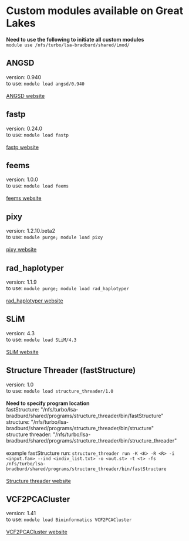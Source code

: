 # Custom modules available on Great Lakes

**Need to use the following to initiate all custom modules**<br>
`module use /nfs/turbo/lsa-bradburd/shared/Lmod/` 

## ANGSD
version: 0.940<br>
to use: `module load angsd/0.940`<br>
<br>
[ANGSD website](https://www.popgen.dk/angsd/index.php/ANGSD)<br>

## fastp
version: 0.24.0<br>
to use: `module load fastp`<br>
<br>
[fastp website](https://github.com/OpenGene/fastp)<br>

## feems
version: 1.0.0<br>
to use: `module load feems`<br>
<br>
[feems website](https://github.com/NovembreLab/feems)<br>

## pixy
version: 1.2.10.beta2<br>
to use: `module purge; module load pixy`<br>
<br>
[pixy website](https://pixy.readthedocs.io/en/latest/index.html)<br>

## rad_haplotyper
version: 1.1.9<br>
to use: `module purge; module load rad_haplotyper`<br>
<br>
[rad_haplotyper website](https://github.com/chollenbeck/rad_haplotyper)<br>

## SLiM
version: 4.3<br>
to use: `module load SLiM/4.3`<br>
<br>
[SLiM website](https://messerlab.org/slim/)<br>

## Structure Threader (fastStructure)
version: 1.0<br>
to use: `module load structure_threader/1.0`<br>
<br>
**Need to specify program location**<br>
fastStructure: "/nfs/turbo/lsa-bradburd/shared/programs/structure_threader/bin/fastStructure"<br>
structure: "/nfs/turbo/lsa-bradburd/shared/programs/structure_threader/bin/structure"<br>
structure threader: "/nfs/turbo/lsa-bradburd/shared/programs/structure_threader/bin/structure_threader"<br>
<br>
example fastStructure run: `structure_threader run -K <K> -R <R> -i <input.fam> --ind <indiv_list.txt> -o <out.st> -t <t> -fs /nfs/turbo/lsa-bradburd/shared/programs/structure_threader/bin/fastStructure`<br>
<br>
[Structure threader website](https://structure-threader.readthedocs.io/en/latest/usage/)<br>

## VCF2PCACluster
version: 1.41<br>
to use: `module load Bioinformatics VCF2PCACluster`<br>
<br>
[VCF2PCACluster website](https://github.com/hewm2008/VCF2PCACluster)<br>